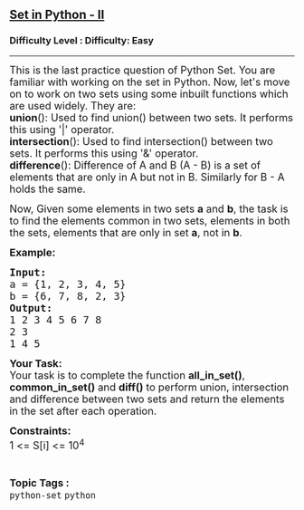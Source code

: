 <h2><a href="https://www.geeksforgeeks.org/problems/set-in-python-ii/1?page=2&status=unsolved,attempted&sortBy=accuracy">Set in Python - II</a></h2><h3>Difficulty Level : Difficulty: Easy</h3><hr><div class="problems_problem_content__Xm_eO"><p><span style="font-size: 18px;">This is the last practice question of Python Set. You are familiar with working on the set in Python. Now, let's move on to work on two sets using some inbuilt functions which are used widely. They are:<br><strong>union</strong>(): Used to find union() between two sets. It performs this using '|' operator.<br><strong>intersection</strong>(): Used to find intersection() between two sets. It performs this using '&amp;' operator.<br><strong>difference</strong>(): Difference of A and B (A - B) is a set of elements that are only in A but not in B. Similarly for B - A holds the same.</span></p>
<p><span style="font-size: 18px;">Now, Given some elements in two sets <strong>a</strong> and <strong>b</strong>, the task is to find the elements common in two sets, elements in both the sets, elements that are only in set <strong>a</strong>, not in <strong>b</strong>.</span></p>
<p><span style="font-size: 18px;"><strong>Example:</strong></span></p>
<pre><span style="font-size: 18px;"><strong>Input:</strong></span>
<span style="font-size: 18px;">a = {1, 2, 3, 4, 5}</span>
<span style="font-size: 18px;">b = {6, 7, 8, 2, 3}</span>
<span style="font-size: 18px;"><strong>Output:</strong></span>
<span style="font-size: 18px;">1 2 3 4 5 6 7 8</span>
<span style="font-size: 18px;">2 3</span>
<span style="font-size: 18px;">1 4 5</span></pre>
<p><span style="font-size: 18px;"><strong>Your Task:</strong><br>Your task is to complete the function <strong>all_in_set()</strong>, <strong>common_in_set()</strong> and <strong>diff()</strong> to perform union, intersection and difference between two sets and return the elements in the set after each operation.</span></p>
<p><span style="font-size: 18px;"><strong>Constraints:</strong><br>1 &lt;= S[i] &lt;= 10<sup>4</sup></span></p></div><br><p><span style=font-size:18px><strong>Topic Tags : </strong><br><code>python-set</code>&nbsp;<code>python</code>&nbsp;